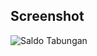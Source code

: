 ## Screenshot

![Saldo Tabungan](https://github.com/galihap76/latihan-pertemuan-6/assets/83481679/b7deffa1-aa52-4333-87a4-79d264c587fb)
